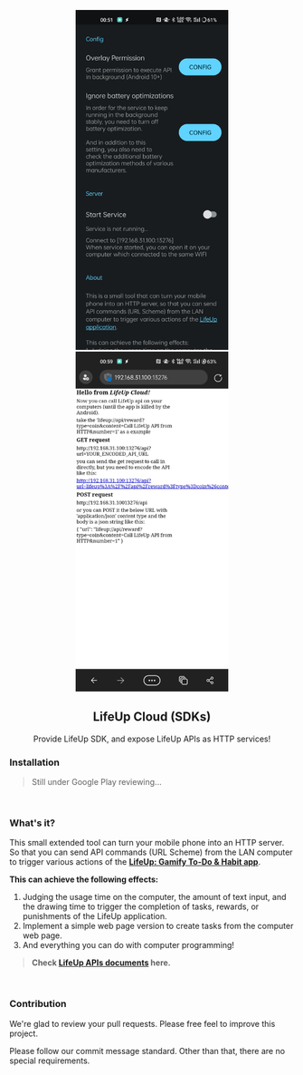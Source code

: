 <p align="center">
 <img src="https://github.com/Ayagikei/LifeUp-SDK/raw/main/imgs/01.jpg" style="height:600px" />
 <img src="https://github.com/Ayagikei/LifeUp-SDK/raw/main/imgs/02.jpg" style="height:600px" />
</p>
<h2 align="center" padding="100">LifeUp Cloud (SDKs)</h2>

<p align="center">Provide LifeUp SDK, and expose LifeUp APIs as HTTP services!</p>


### Installation

> Still under Google Play reviewing...

<br/>

### What's it?

This small extended tool can turn your mobile phone into an HTTP server.
So that you can send API commands (URL Scheme) from the LAN computer to trigger various actions of the <b>[LifeUp: Gamify To-Do & Habit app](https://play.google.com/store/apps/details?id=net.sarasarasa.lifeup)</b>.



<b>This can achieve the following effects:</b>

1. Judging the usage time on the computer, the amount of text input, and the drawing time to trigger the completion of tasks, rewards, or punishments of the LifeUp application.
2. Implement a simple web page version to create tasks from the computer web page.
3. And everything you can do with computer programming!



> <b>Check [LifeUp APIs documents](https://docs.lifeupapp.fun/en/#/guide/api) here.</b>

<br/>

### Contribution

We're glad to review your pull requests. Please free feel to improve this project.

Please follow our commit message standard. Other than that, there are no special requirements.
